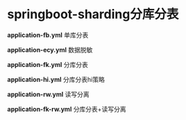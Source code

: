 # springboot-sharding分库分表

**application-fb.yml** 单库分表

**application-ecy.yml** 数据脱敏

**application-fk.yml** 分库分表

**application-hi.yml** 分库分表hi策略

**application-rw.yml** 读写分离

**application-fk-rw.yml** 分库分表+读写分离



